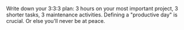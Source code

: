 Write down your 3:3:3 plan: 3 hours on your most important project, 3 shorter tasks, 3 maintenance activities. Defining a "productive day" is crucial. Or else you'll never be at peace.